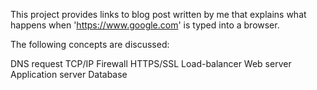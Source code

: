 This project provides links to blog post written by me that explains what happens when 'https://www.google.com' is typed into a browser.

The following concepts are discussed:

DNS request
TCP/IP
Firewall
HTTPS/SSL
Load-balancer
Web server
Application server
Database
